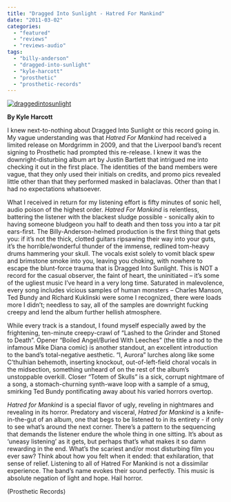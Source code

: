 ```yaml
---
title: "Dragged Into Sunlight - Hatred For Mankind"
date: "2011-03-02"
categories: 
  - "featured"
  - "reviews"
  - "reviews-audio"
tags: 
  - "billy-anderson"
  - "dragged-into-sunlight"
  - "kyle-harcott"
  - "prosthetic"
  - "prosthetic-records"
---
```


[![](http://www.hellbound.ca/wp-content/uploads/2011/03/draggedintosunlight.jpg "draggedintosunlight")](http://www.hellbound.ca/wp-content/uploads/2011/03/draggedintosunlight.jpg)

**By Kyle Harcott**

I knew next-to-nothing about Dragged Into Sunlight or this record going in. My vague understanding was that _Hatred For Mankind_ had received a limited release on Mordgrimm in 2009, and that the Liverpool band’s recent signing to Prosthetic had prompted this re-release. I knew it was the downright-disturbing album art by Justin Bartlett that intrigued me into checking it out in the first place. The identities of the band members were vague, that they only used their initials on credits, and promo pics revealed little other than that they performed masked in balaclavas. Other than that I had no expectations whatsoever.

What I received in return for my listening effort is fifty minutes of sonic hell, audio poison of the highest order. _Hatred For Mankind_ is relentless, battering the listener with the blackest sludge possible - sonically akin to having someone bludgeon you half to death and then toss you into a tar pit ears-first. The Billy-Anderson-helmed production is the first thing that gets you: if it’s not the thick, clotted guitars ripsawing their way into your guts, it’s the horrible/wonderful thunder of the immense, redlined tom-heavy drums hammering your skull. The vocals exist solely to vomit black spew and brimstone smoke into you, leaving you choking, with nowhere to escape the blunt-force trauma that is Dragged Into Sunlight. This is NOT a record for the casual observer, the faint of heart, the uninitiated – it’s some of the ugliest music I’ve heard in a very long time. Saturated in malevolence, every song includes vicious samples of human monsters – Charles Manson, Ted Bundy and Richard Kuklinski were some I recognized, there were loads more I didn’t; needless to say, all of the samples are downright fucking creepy and lend the album further hellish atmosphere.

While every track is a standout, I found myself especially awed by the frightening, ten-minute creepy-crawl of “Lashed to the Grinder and Stoned to Death”. Opener “Boiled Angel/Buried With Leeches” (the title a nod to the infamous Mike Diana comic) is another standout, an excellent introduction to the band’s total-negative aesthetic. “I, Aurora” lurches along like some C’thulhian behemoth, inserting knockout, out-of-left-field choral vocals in the midsection, something unheard of on the rest of the album’s unstoppable overkill. Closer “Totem of Skulls” is a sick, corrupt nightmare of a song, a stomach-churning synth-wave loop with a sample of a smug, smirking Ted Bundy pontificating away about his varied horrors overtop.

_Hatred for Mankind_ is a special flavor of ugly, reveling in nightmares and revealing in its horror. Predatory and visceral, _Hatred for Mankind_ is a knife-in-the-gut of an album, one that begs to be listened to in its entirety - if only to see what’s around the next corner. There’s a pattern to the sequencing that demands the listener endure the whole thing in one sitting. It’s about as ‘uneasy listening’ as it gets, but perhaps that’s what makes it so damn rewarding in the end. What’s the scariest and/or most disturbing film you ever saw? Think about how you felt when it ended: that exhilaration, that sense of relief. Listening to all of Hatred For Mankind is not a dissimilar experience. The band’s name evokes their sound perfectly. This music is absolute negation of light and hope. Hail horror.

(Prosthetic Records)
